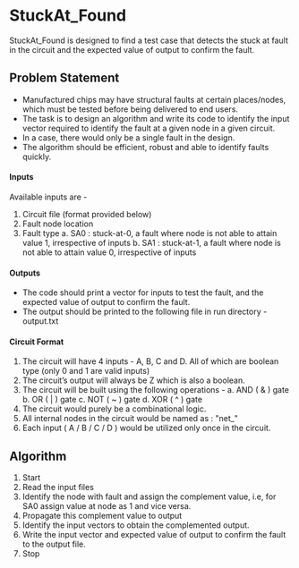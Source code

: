 #  StuckAt_Found

StuckAt_Found is designed to find a test case that detects the stuck at fault in the circuit and the expected value of output to confirm the fault.

## Problem Statement
- Manufactured chips may have structural faults at certain places/nodes, which must be tested before being delivered to end users.
- The task is to design an algorithm and write its code to identify the input vector required to identify the fault at a given node in a given circuit.
- In a case, there would only be a single fault in the design.
- The algorithm should be efficient, robust and able to identify faults quickly.

#### Inputs
Available inputs are -
1. Circuit file (format provided below)
2. Fault node location
3. Fault type
   a. SA0 : stuck-at-0, a fault where node is not able to attain value 1, irrespective of inputs
   b. SA1 : stuck-at-1, a fault where node is not able to attain value 0, irrespective of inputs
   
#### Outputs
- The code should print a vector for inputs to test the fault, and the expected value of output to confirm the fault.
- The output should be printed to the following file in run directory - output.txt

#### Circuit Format
1. The circuit will have 4 inputs - A, B, C and D. All of which are boolean type (only 0 and 1 are valid inputs)
2. The circuit’s output will always be Z which is also a boolean.
3. The circuit will be built using the following operations -
   a. AND ( & ) gate
   b. OR ( | ) gate
   c. NOT ( ~ ) gate
   d. XOR ( ^ ) gate
4. The circuit would purely be a combinational logic.
5. All internal nodes in the circuit would be named as : "net_<alphanumeric string>"
6. Each input ( A / B / C / D ) would be utilized only once in the circuit.

## Algorithm
1. Start
2. Read the input files
3. Identify the node with fault and assign the complement value, i.e, for SA0 assign value at node as 1 and vice versa.
4. Propagate this complement value to output
5. Identify the input vectors to obtain the complemented output.
6. Write the input vector and expected value of output to confirm the fault to the output file.
7. Stop

